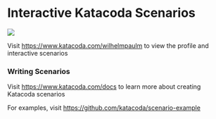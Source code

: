 # Interactive Katacoda Scenarios

[![](http://shields.katacoda.com/katacoda/wilhelmpaulm/count.svg)](https://www.katacoda.com/wilhelmpaulm "Get your profile on Katacoda.com")

Visit https://www.katacoda.com/wilhelmpaulm to view the profile and interactive scenarios

### Writing Scenarios
Visit https://www.katacoda.com/docs to learn more about creating Katacoda scenarios

For examples, visit https://github.com/katacoda/scenario-example
